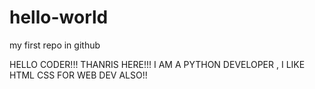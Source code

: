# hello-world
my first repo in github

HELLO CODER!!!
THANRIS HERE!!! I AM A PYTHON DEVELOPER , I LIKE HTML CSS FOR WEB DEV ALSO!!
